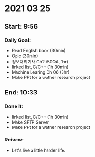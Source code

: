 # 2021 03 25
Start: 9:56
--

### Daily Goal:
- Read English book (30min)
- Opic (30min)
- 정보처리기사 Ch2 (50QA, 1hr)
- linked list, C/C++ (1h 30min)
- Machine Learing Ch 06 (3hr)
- Make PPt for a wather research project

End: 10:33
--

### Done it:
- linked list, C/C++ (1h 30min)
- Make SFTP Server
- Make PPt for a wather research project

### Reivew:
- Let's live a little harder life.
